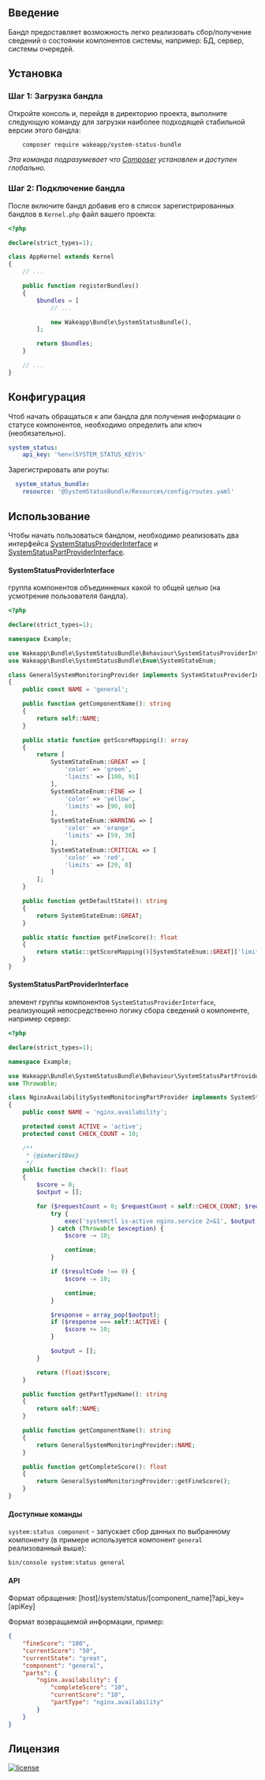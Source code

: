 Введение
--------

Бандл предоставляет возможность легко реализовать сбор/получение сведений о состоянии компонентов системы, например: БД, сервер, системы очередей.

Установка
---------

### Шаг 1: Загрузка бандла

Откройте консоль и, перейдя в директорию проекта, выполните следующую команду для загрузки наиболее подходящей
стабильной версии этого бандла:

```bash
    composer require wakeapp/system-status-bundle
```
*Эта команда подразумевает что [Composer](https://getcomposer.org) установлен и доступен глобально.*

### Шаг 2: Подключение бандла

После включите бандл добавив его в список зарегистрированных бандлов в `Kernel.php` файл вашего проекта:

```php
<?php 

declare(strict_types=1);

class AppKernel extends Kernel
{
    // ...

    public function registerBundles()
    {
        $bundles = [
            // ...

            new Wakeapp\Bundle\SystemStatusBundle(),
        ];

        return $bundles;
    }

    // ...
}
```

Конфигурация
------------

Чтоб начать обращаться к апи бандла для получения информации о статусе компонентов, необходимо определить апи ключ (необязательно).
```yaml
system_status:
    api_key: '%env(SYSTEM_STATUS_KEY)%'
```

Зарегистрировать апи роуты:
```yaml
  system_status_bundle:
    resource: '@SystemStatusBundle/Resources/config/routes.yaml'
```

Использование
-------------

Чтобы начать пользоваться бандлом, необходимо реализовать два интерфейса [SystemStatusProviderInterface](./Behaviour/SystemStatusProviderInterface) и [SystemStatusPartProviderInterface](./Behaviour/SystemStatusPartProviderInterface). 
#### SystemStatusProviderInterface
группа компонентов объединненых какой то общей целью (на усмотрение пользователя бандла).
```php
<?php

declare(strict_types=1);

namespace Example;

use Wakeapp\Bundle\SystemStatusBundle\Behaviour\SystemStatusProviderInterface;
use Wakeapp\Bundle\SystemStatusBundle\Enum\SystemStateEnum;

class GeneralSystemMonitoringProvider implements SystemStatusProviderInterface
{
    public const NAME = 'general';

    public function getComponentName(): string
    {
        return self::NAME;
    }

    public static function getScoreMapping(): array
    {
        return [
            SystemStateEnum::GREAT => [
                'color' => 'green',
                'limits' => [100, 91]
            ],
            SystemStateEnum::FINE => [
                'color' => 'yellow',
                'limits' => [90, 60]
            ],
            SystemStateEnum::WARNING => [
                'color' => 'orange',
                'limits' => [59, 30]
            ],
            SystemStateEnum::CRITICAL => [
                'color' => 'red',
                'limits' => [29, 0]
            ]
        ];
    }

    public function getDefaultState(): string
    {
        return SystemStateEnum::GREAT;
    }

    public static function getFineScore(): float
    {
        return static::getScoreMapping()[SystemStateEnum::GREAT]['limits'][0];
    }
}
```
#### SystemStatusPartProviderInterface
элемент группы компонентов `SystemStatusProviderInterface`, реализующий непосредственно логику сбора сведений о компоненте, например сервер:
```php
<?php

declare(strict_types=1);

namespace Example;

use Wakeapp\Bundle\SystemStatusBundle\Behaviour\SystemStatusPartProviderInterface;
use Throwable;

class NginxAvailabilitySystemMonitoringPartProvider implements SystemStatusPartProviderInterface
{
    public const NAME = 'nginx.availability';

    protected const ACTIVE = 'active';
    protected const CHECK_COUNT = 10;

    /**
     * {@inheritDoc}
     */
    public function check(): float
    {
        $score = 0;
        $output = [];

        for ($requestCount = 0; $requestCount < self::CHECK_COUNT; $requestCount++) {
            try {
                exec('systemctl is-active nginx.service 2>&1', $output, $resultCode);
            } catch (Throwable $exception) {
                $score -= 10;

                continue;
            }

            if ($resultCode !== 0) {
                $score -= 10;

                continue;
            }

            $response = array_pop($output);
            if ($response === self::ACTIVE) {
                $score += 10;
            }

            $output = [];
        }

        return (float)$score;
    }

    public function getPartTypeName(): string
    {
        return self::NAME;
    }

    public function getComponentName(): string
    {
        return GeneralSystemMonitoringProvider::NAME;
    }

    public function getCompleteScore(): float
    {
        return GeneralSystemMonitoringProvider::getFineScore();
    }
}
```

#### Доступные команды
`system:status component` - запускает сбор данных по выбранному компоненту (в примере используется компонент `general` реализованный выше):
```bash
bin/console system:status general
```


#### API
Формат обращения:
[host]/system/status/[component_name]?api_key=[apiKey]

Формат возвращаемой информации, пример:
```json
{
    "fineScore": "100",
    "currentScore": "50",
    "currentState": "great",
    "component": "general",
    "parts": {
        "nginx.availability": {
            "completeScore": "10",
            "currentScore": "10",
            "partType": "nginx.availability"
        }
    }
}
```

Лицензия
--------

[![license](https://img.shields.io/badge/License-MIT-green.svg?style=flat-square)](./LICENSE)